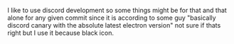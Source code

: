 I like to use discord development so some things might be for that and that alone for any given commit since it is according to some guy "basically discord canary with the absolute latest electron version" not sure if thats right but I use it because black icon.